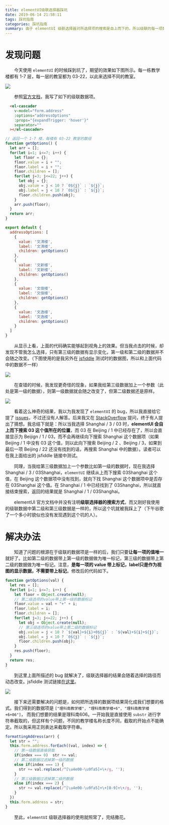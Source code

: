 ```yaml
---
title: elementUI级联选择器踩坑
date: 2019-06-14 21:58:11
tags: 踩坑指南
categories: 踩坑指南
summary: 由于 elementUI 级联选择器对所选择项的搜索是自上而下的，所以级联的每一项数据要唯一。
---
```


# 发现问题

&emsp;&emsp;今天使用 `elementUI` 的时候踩到坑了，期望的效果如下图所示。每一栋教学楼都有 1-7 层，每一层的教室都为 03-22，以此来选择不同的教室。

![](1.png)

&emsp;&emsp;参照[官方文档](https://element.eleme.io/#/zh-CN/component/cascader)，我写了如下的级联数据项。

```html
  <el-cascader
    v-model="form.address"
    :options="addressOptions"
    :props="{expandTrigger: 'hover'}"
    separator=""
  ></el-cascader>
```

```js
// 返回一个 1-7 楼，每楼有 03-22 教室的数组
function getOptions() {
  let arr = [];
  for(let i=1; i<=7; i++) {
    let floor = {};
    floor.value = i + "";
    floor.label = i + "";
    floor.children = [];
    for(let j=3; j<=22; j++) {
      let obj = {};
      obj.value = j < 10 ? `0${j}` : `${j}`;
      obj.label = j < 10 ? `0${j}` : `${j}`;
      floor.children.push(obj);
    }
    arr.push(floor);
  }
  return arr;
}

export default {
  addressOptions: [
    {
      value: '文清楼',
      label: '文清楼',
      children: getOptions()
    },
    {
      value: '文新楼',
      label: '文新楼',
      children: getOptions()
    },
    {
      value: '文俊楼',
      label: '文俊楼',
      children: getOptions()
    },
    {
      value: '文逸楼',
      label: '文逸楼',
      children: getOptions()
    }
  ]
}
```

&emsp;&emsp;从显示上看，上面的代码确实能够起到视角上的效果。但当我点击的时候，却发现不管我怎么选择，只有第三级的数据有显示变化，第一级和第二级的数据并不会随之改变。（下图使用的是我另外在 [jsfiddle](https://jsfiddle.net/DangoSky/7osfp265/1/) 测试时的数据图，所以和上面代码中的数据不一样）

![](2.gif)

&emsp;&emsp;在查错的时候，我发现更奇怪的现象，如果我给第三级数据加上一个参数（此处是第一级的数据），则第一级数据就会随之改变了，但第二级数据还是原样。

![](3.gif)

&emsp;&emsp;看着这么神奇的结果，我以为我发现了 `elementUI` 的 bug，所以我直接给它提了 [issues](https://github.com/ElemeFE/element/issues/16068)，不过还没有人解答。后来我又在 [StackOverflow](https://stackoverflow.com/questions/56594223/not-displayed-correctly-in-elementui-cascader) 提问，终于有人提出了猜想。我总结下就是：所以当我选择 Shanghai / 3 / 03 时，**elementUI 会自上而下搜索 03 这个值所在的位置**，而 03 在 Beijing / 1 中已经存在了，所以会直接显示为 Beijign / 1 / 03，而不会再继续向下搜索 Shanghai 这个数据项（如果 Beijing / 1 中没有 03 这个值，则以此向下搜索 Beijing / 2 、Beijing / 3，如果到最后一项 Beijing / 22 还没有找到的话，再搜索 Shanghai 中的数据）。读者可以在我上面给出的 jsfiddle 链接中测试。

&emsp;&emsp;同理，当我给第三级数据加上一个参数比如第一级的数据时，现在我选择 Shanghai / 3 / 03Shanghai，`elementUI` 继续从上而下搜索 03Shanghai 这个值，在 Beijing 这个数据项中没有找到，就向下找 Shanghai 这个数据项中是否存在 03Shanghai 这个值。在 Shanghai / 1 中已经找到了 03Shanghai，所以就直接结束搜索，返回的结果就是 Shanghai / 1 / 03Shanghai。

&emsp;&emsp;elementUI 官方文档中并没有注明**级联选择器的搜索方式**，而又刚好我使用的级联数据中第二级和第三级数据是一样的，所以这个坑就被我踩上了（下午谷歌了一个多小时貌似也没有发现遇到这个坑的人）。

# 解决办法

&emsp;&emsp;知道了问题的根源在于级联的数据项是一样的后，我们只要**让每一项的值唯一**就好了。比如第二级的数据带上第一级的数据做为唯一标记，第三级的数据带上第二级的数据做为唯一标记。注意，**是每一项的 value 带上标记，label只是作为视图的显示数据，不需要带上标记**。修改后的代码如下。

```js
function getOptions(val) {
  let res = [];
  for(let i=1; i<=7; i++) {
    let floor = Object.create(null);
    // 第二级选项的value带上第一级的数据标记
    floor.value = val + "+" + i;
    floor.label = i;
    floor.children = [];
    for(let j=3; j<=22; j++) {
      let obj = Object.create(null);
      // 第三级选项的value带上第二级的数据标记
      obj.value = j < 10 ? `${val}+${i}+0${j}` : `${val}+${i}+${j}`;
      obj.label = j < 10 ? `0${j}` : `${j}`;
      floor.children.push(obj);
    }
    res.push(floor);
  }
  return res;
}
```

&emsp;&emsp;到这里上面所描述的 bug 就解决了，级联选择器的结果会随着选择的路径而动态改变。jsfiddle 测试链接[在这里](https://jsfiddle.net/n365ecuk/)。

![](4.gif)

&emsp;&emsp;接下来还需要解决的问题是，如何把所选择的数据项结果简化成我们想要的格式。我们得到的数据项是 `["理科南教学楼", "理科南教学楼+6", "理科南教学楼+6+06"]`， 而我们想要的结果是理科南606。一开始我是直接使用 `substr` 进行字符串截取的，但这样有个问题，不同的教学楼名称长度不同，截取的开始点不能确定。所以我采用正则表达来截取字符串。

```js
formattingAddress(arr) {
  let str = "";
  this.form.address.forEach((val, index) => {
    // 第一级数据直接获取
    if(index === 0)  str += val;
    // 第二级数据过滤掉第一级的数据
    else if(index === 1) {
      str += val.replace(/^[\u4e00-\u9fa5]+\+/g, '');
    }
    // 第三级数据过滤掉第二级的数据
    else if(index === 2) { 
      str += val.replace(/^[\u4e00-\u9fa5]+\+[0-9]+\+/g, '');
    }
  })
  this.form.address = str;
}
```

&emsp;&emsp;至此，`elementUI` 级联选择器的使用就照常了，完结撒花。
